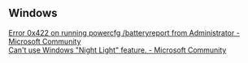 ## Windows
[Error 0x422 on running powercfg /batteryreport from Administrator - Microsoft Community<br/>](https://answers.microsoft.com/en-us/windows/forum/all/error-0x422-on-running-powercfg-batteryreport-from/34c6e7bb-6bdf-4208-8de4-08331e53967d)
[Can't use Windows "Night Light" feature. - Microsoft Community<br/>](https://answers.microsoft.com/en-us/windows/forum/all/cant-use-windows-night-light-feature/a7372273-ef97-490e-a65e-5a73d714348c)
